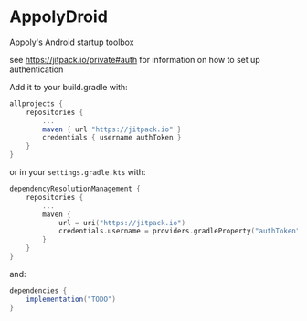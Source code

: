# AppolyDroid

Appoly's Android startup toolbox

see https://jitpack.io/private#auth for information on how to set up authentication

Add it to your build.gradle with:
```gradle
allprojects {
    repositories {
        ...
        maven { url "https://jitpack.io" }
        credentials { username authToken }
    }
}
```
or in your `settings.gradle.kts` with:
```gradle.kts
dependencyResolutionManagement {
	repositories {
		...
		maven {
			url = uri("https://jitpack.io")
			credentials.username = providers.gradleProperty("authToken").get()
		}
	}
}
```
and:

```gradle
dependencies {
    implementation("TODO")
}
```
